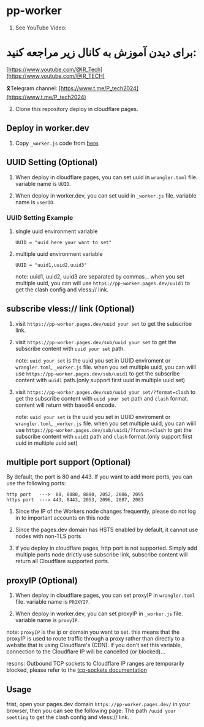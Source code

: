 # pp-worker 

1. See YouTube Video:
# برای دیدن آموزش به کانال زیر مراجعه کنید:
   [https://www.youtube.com/@IR_Tech](https://www.youtube.com/@IR_TECH)
   
   🎗Telegram channel:
   [https://www.t.me/P_tech2024](https://www.t.me/P_tech2024)

2. Clone this repository deploy in cloudflare pages.

## Deploy in worker.dev

1. Copy `_worker.js` code from [here](https://github.com/Ptechgithub/pp-worker/blob/main/_worker.js).

## UUID Setting (Optional)

1. When deploy in cloudflare pages, you can set uuid in `wrangler.toml` file. variable name is `UUID`.

2. When deploy in worker.dev, you can set uuid in `_worker.js` file. variable name is `userID`.

### UUID Setting Example

1. single uuid environment variable

   ```.environment
   UUID = "uuid here your want to set"
   ```

2. multiple uuid environment variable

   ```.environment
   UUID = "uuid1,uuid2,uuid3"
   ```

   note: uuid1, uuid2, uuid3 are separated by commas`,`.
   when you set multiple uuid, you can will use `https://pp-worker.pages.dev/uuid1` to get the clash config and vless:// link.

## subscribe vless:// link (Optional)

1. visit `https://pp-worker.pages.dev/uuid your set` to get the subscribe link.

2. visit `https://pp-worker.pages.dev/sub/uuid your set` to get the subscribe content with `uuid your set` path.

   note: `uuid your set` is the uuid you set in UUID enviroment or `wrangler.toml`, `_worker.js` file.
   when you set multiple uuid, you can wiill use `https://pp-worker.pages.dev/sub/uuid1` to get the subscribe content with `uuid1` path.(only support first uuid in multiple uuid set)

3. visit `https://pp-worker.pages.dev/sub/uuid your set/?format=clash` to get the subscribe content with `uuid your set` path and `clash` format. content will return with base64 encode.

   note: `uuid your set` is the uuid you set in UUID enviroment or `wrangler.toml`, `_worker.js` file.
   when you set multiple uuid, you can wiill use `https://pp-worker.pages.dev/sub/uuid1/?format=clash` to get the subscribe content with `uuid1` path and `clash` format.(only support first uuid in multiple uuid set)

## multiple port support (Optional)

   <!-- let portArray_http = [80, 8080, 8880, 2052, 2086, 2095];
	let portArray_https = [443, 8443, 2053, 2096, 2087, 2083]; -->

By default, the port is 80 and 443. If you want to add more ports, you can use the following ports:

```text
http port   --->  80, 8080, 8880, 2052, 2086, 2095
https port  ---> 443, 8443, 2053, 2096, 2087, 2083
```
 
1) Since the IP of the Workers node changes frequently, please do not log in to important accounts on this node
 
2) Since the pages.dev domain has HSTS enabled by default, it cannot use nodes with non-TLS ports

3) if you deploy in cloudflare pages, http port is not supported. Simply add multiple ports node drictly use subscribe link, subscribe content will return all Cloudflare supported ports.

## proxyIP (Optional)

1. When deploy in cloudflare pages, you can set proxyIP in `wrangler.toml` file. variable name is `PROXYIP`.

2. When deploy in worker.dev, you can set proxyIP in `_worker.js` file. variable name is `proxyIP`.

note: `proxyIP` is the ip or domain you want to set. this means that the proxyIP is used to route traffic through a proxy rather than directly to a website that is using Cloudflare's (CDN). if you don't set this variable, connection to the Cloudflare IP will be cancelled (or blocked)...

resons: Outbound TCP sockets to Cloudflare IP ranges are temporarily blocked, please refer to the [tcp-sockets documentation](https://developers.cloudflare.com/workers/runtime-apis/tcp-sockets/#considerations)

## Usage

frist, open your pages.dev domain `https://pp-worker.pages.dev/` in your browser, then you can see the following page:
The path `/uuid your seetting` to get the clash config and vless:// link.
